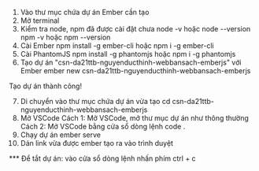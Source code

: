 
1. Vào thư mục chứa dự án Ember cần tạo
2. Mở terminal
3. Kiểm tra node, npm đã được cài đặt chưa
	node -v hoặc node --version
	npm -v hoặc npm --version
4. Cài Ember
	npm install -g ember-cli
	hoặc
	npm i -g ember-cli
5. Cài PhantomJS
	npm install -g phantomjs
	hoặc
	npm i -g phantomjs
6. Tạo dự án "csn-da21ttb-nguyenducthinh-webbansach-emberjs" với Ember
	ember new csn-da21ttb-nguyenducthinh-webbansach-emberjs

Tạo dự án thành công!

7. Di chuyển vào thư mục chứa dự  án vừa tạo
	cd csn-da21ttb-nguyenducthinh-webbansach-emberjs
8. Mở VSCode
	Cách 1: Mở VSCode, mở thư mục dự án như thông thường
	Cách 2: Mở VSCode bằng cửa sổ dòng lệnh
		code .
9. Chạy dự án
	ember serve
10. Dán link vừa được ember tạo ra vào trình duyệt


*** Để tắt dự án: vào cửa sổ dòng lệnh nhấn phím ctrl + c
